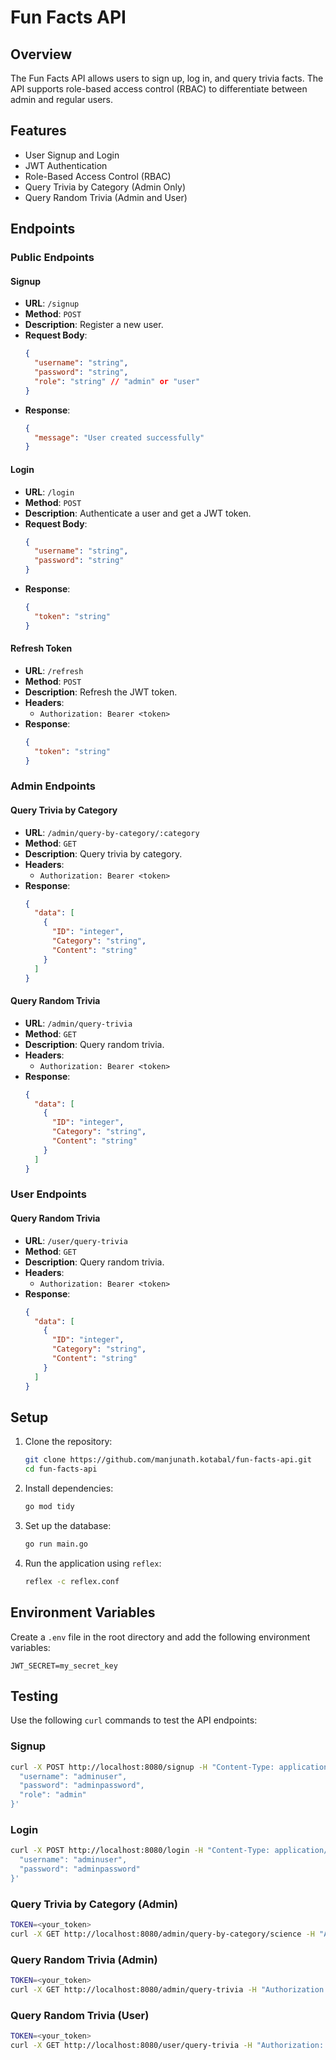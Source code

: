 # Fun Facts API

## Overview
The Fun Facts API allows users to sign up, log in, and query trivia facts. The API supports role-based access control (RBAC) to differentiate between admin and regular users.

## Features
- User Signup and Login
- JWT Authentication
- Role-Based Access Control (RBAC)
- Query Trivia by Category (Admin Only)
- Query Random Trivia (Admin and User)

## Endpoints

### Public Endpoints

#### Signup
- **URL**: `/signup`
- **Method**: `POST`
- **Description**: Register a new user.
- **Request Body**:
  ```json
  {
    "username": "string",
    "password": "string",
    "role": "string" // "admin" or "user"
  }
  ```
- **Response**:
  ```json
  {
    "message": "User created successfully"
  }
  ```

#### Login
- **URL**: `/login`
- **Method**: `POST`
- **Description**: Authenticate a user and get a JWT token.
- **Request Body**:
  ```json
  {
    "username": "string",
    "password": "string"
  }
  ```
- **Response**:
  ```json
  {
    "token": "string"
  }
  ```

#### Refresh Token
- **URL**: `/refresh`
- **Method**: `POST`
- **Description**: Refresh the JWT token.
- **Headers**:
  - `Authorization: Bearer <token>`
- **Response**:
  ```json
  {
    "token": "string"
  }
  ```

### Admin Endpoints

#### Query Trivia by Category
- **URL**: `/admin/query-by-category/:category`
- **Method**: `GET`
- **Description**: Query trivia by category.
- **Headers**:
  - `Authorization: Bearer <token>`
- **Response**:
  ```json
  {
    "data": [
      {
        "ID": "integer",
        "Category": "string",
        "Content": "string"
      }
    ]
  }
  ```

#### Query Random Trivia
- **URL**: `/admin/query-trivia`
- **Method**: `GET`
- **Description**: Query random trivia.
- **Headers**:
  - `Authorization: Bearer <token>`
- **Response**:
  ```json
  {
    "data": [
      {
        "ID": "integer",
        "Category": "string",
        "Content": "string"
      }
    ]
  }
  ```

### User Endpoints

#### Query Random Trivia
- **URL**: `/user/query-trivia`
- **Method**: `GET`
- **Description**: Query random trivia.
- **Headers**:
  - `Authorization: Bearer <token>`
- **Response**:
  ```json
  {
    "data": [
      {
        "ID": "integer",
        "Category": "string",
        "Content": "string"
      }
    ]
  }
  ```

## Setup

1. Clone the repository:
   ```sh
   git clone https://github.com/manjunath.kotabal/fun-facts-api.git
   cd fun-facts-api
   ```

2. Install dependencies:
   ```sh
   go mod tidy
   ```

3. Set up the database:
   ```sh
   go run main.go
   ```

4. Run the application using `reflex`:
   ```sh
   reflex -c reflex.conf
   ```

## Environment Variables

Create a `.env` file in the root directory and add the following environment variables:

```
JWT_SECRET=my_secret_key
```

## Testing

Use the following `curl` commands to test the API endpoints:

### Signup
```sh
curl -X POST http://localhost:8080/signup -H "Content-Type: application/json" -d '{
  "username": "adminuser",
  "password": "adminpassword",
  "role": "admin"
}'
```

### Login
```sh
curl -X POST http://localhost:8080/login -H "Content-Type: application/json" -d '{
  "username": "adminuser",
  "password": "adminpassword"
}'
```

### Query Trivia by Category (Admin)
```sh
TOKEN=<your_token>
curl -X GET http://localhost:8080/admin/query-by-category/science -H "Authorization: Bearer $TOKEN"
```

### Query Random Trivia (Admin)
```sh
TOKEN=<your_token>
curl -X GET http://localhost:8080/admin/query-trivia -H "Authorization: Bearer $TOKEN"
```

### Query Random Trivia (User)
```sh
TOKEN=<your_token>
curl -X GET http://localhost:8080/user/query-trivia -H "Authorization: Bearer $TOKEN"
```